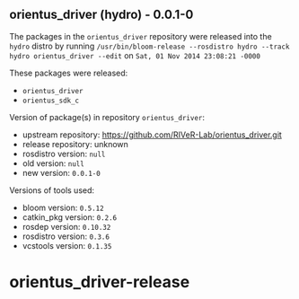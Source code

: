 ## orientus_driver (hydro) - 0.0.1-0

The packages in the `orientus_driver` repository were released into the `hydro` distro by running `/usr/bin/bloom-release --rosdistro hydro --track hydro orientus_driver --edit` on `Sat, 01 Nov 2014 23:08:21 -0000`

These packages were released:
- `orientus_driver`
- `orientus_sdk_c`

Version of package(s) in repository `orientus_driver`:
- upstream repository: https://github.com/RIVeR-Lab/orientus_driver.git
- release repository: unknown
- rosdistro version: `null`
- old version: `null`
- new version: `0.0.1-0`

Versions of tools used:
- bloom version: `0.5.12`
- catkin_pkg version: `0.2.6`
- rosdep version: `0.10.32`
- rosdistro version: `0.3.6`
- vcstools version: `0.1.35`


orientus_driver-release
=======================
